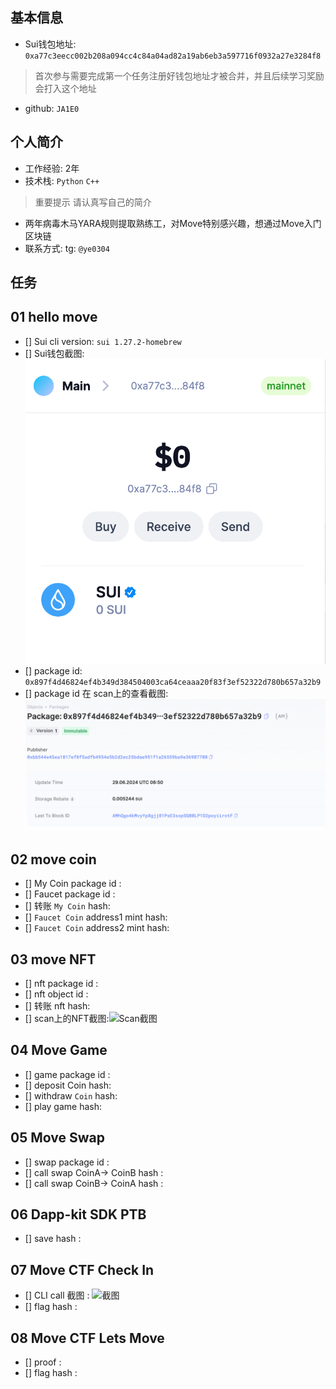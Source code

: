 ## 基本信息
- Sui钱包地址: `0xa77c3eecc002b208a094cc4c84a04ad82a19ab6eb3a597716f0932a27e3284f8`
> 首次参与需要完成第一个任务注册好钱包地址才被合并，并且后续学习奖励会打入这个地址
- github: `JA1E0`

## 个人简介
- 工作经验: 2年
- 技术栈: `Python` `C++`
> 重要提示 请认真写自己的简介
- 两年病毒木马YARA规则提取熟练工，对Move特别感兴趣，想通过Move入门区块链
- 联系方式: tg: `@ye0304` 

## 任务

##   01 hello move  
- [] Sui cli version: `sui 1.27.2-homebrew`
- [] Sui钱包截图: ![Sui钱包截图](./images/SCR-20240629-mzit.png)
- [] package id: `0x897f4d46824ef4b349d384504003ca64ceaaa20f83f3ef52322d780b657a32b9`
- [] package id 在 scan上的查看截图:![Scan截图](./images/SCR-20240629-nfts.png)

##   02 move coin
- [] My Coin package id : 
- [] Faucet package id : 
- [] 转账 `My Coin` hash:
- [] `Faucet Coin` address1 mint hash:
- [] `Faucet Coin` address2 mint hash:

##   03 move NFT
- [] nft package id :
- [] nft object id : 
- [] 转账 nft  hash:
- [] scan上的NFT截图:![Scan截图](./images/你的图片地址)

##   04 Move Game
- [] game package id :
- [] deposit Coin hash:
- [] withdraw `Coin` hash:
- [] play game hash:

##   05 Move Swap
- [] swap package id :
- [] call swap CoinA-> CoinB  hash :
- [] call swap CoinB-> CoinA  hash :

##   06 Dapp-kit SDK PTB
- [] save hash :

##   07 Move CTF Check In
- [] CLI call 截图 : ![截图](./images/你的图片地址)
- [] flag hash :

##   08 Move CTF Lets Move
- [] proof : 
- [] flag hash :
